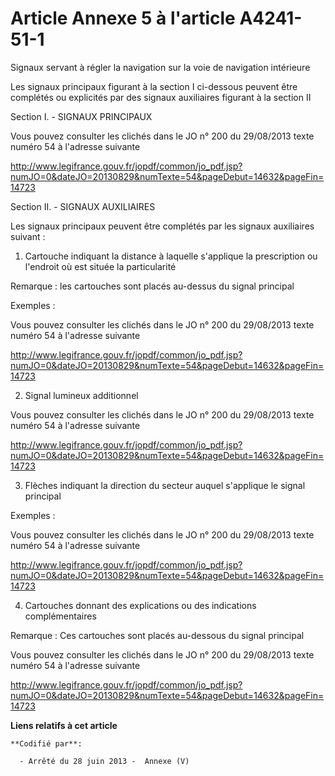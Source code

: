 # Article Annexe 5 à l'article A4241-51-1

Signaux servant à régler la navigation sur la voie de navigation intérieure 

Les signaux principaux figurant à la section I ci-dessous peuvent être complétés ou explicités par des signaux auxiliaires
figurant à la section II

Section I.  - SIGNAUX PRINCIPAUX

Vous pouvez consulter les clichés dans le JO n° 200 du 29/08/2013 texte numéro  54 à l'adresse suivante 

http://www.legifrance.gouv.fr/jopdf/common/jo_pdf.jsp?numJO=0&dateJO=20130829&numTexte=54&pageDebut=14632&pageFin=14723

Section II. - SIGNAUX AUXILIAIRES

Les signaux principaux peuvent être complétés par les signaux auxiliaires suivant :

1. Cartouche indiquant la distance à laquelle s'applique la prescription ou l'endroit où est située la particularité

Remarque : les cartouches sont placés au-dessus du signal principal

Exemples :

Vous pouvez consulter les clichés dans le JO n° 200 du 29/08/2013 texte numéro  54 à l'adresse suivante 

http://www.legifrance.gouv.fr/jopdf/common/jo_pdf.jsp?numJO=0&dateJO=20130829&numTexte=54&pageDebut=14632&pageFin=14723

2. Signal lumineux additionnel

Vous pouvez consulter les clichés dans le JO n° 200 du 29/08/2013 texte numéro  54 à l'adresse suivante 

http://www.legifrance.gouv.fr/jopdf/common/jo_pdf.jsp?numJO=0&dateJO=20130829&numTexte=54&pageDebut=14632&pageFin=14723

3. Flèches indiquant la direction du secteur auquel s'applique le signal principal

Exemples : 

Vous pouvez consulter les clichés dans le JO n° 200 du 29/08/2013 texte numéro  54 à l'adresse suivante 

http://www.legifrance.gouv.fr/jopdf/common/jo_pdf.jsp?numJO=0&dateJO=20130829&numTexte=54&pageDebut=14632&pageFin=14723

4. Cartouches donnant des explications ou des indications complémentaires   

Remarque : Ces cartouches sont placés au-dessous du signal principal

Vous pouvez consulter les clichés dans le JO n° 200 du 29/08/2013 texte numéro  54 à l'adresse suivante 

http://www.legifrance.gouv.fr/jopdf/common/jo_pdf.jsp?numJO=0&dateJO=20130829&numTexte=54&pageDebut=14632&pageFin=14723

**Liens relatifs à cet article**

	**Codifié par**:

	  - Arrêté du 28 juin 2013 -  Annexe (V)
